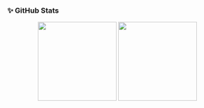 ### ✨ GitHub Stats

<p align="center">
  <img src="https://github-readme-stats.vercel.app/api?username=hkh7670&show_icons=true&theme=onedark" height="180" />
  <img src="https://github-readme-stats.vercel.app/api/top-langs/?username=hkh7670&layout=compact" height="180" />
</p>
